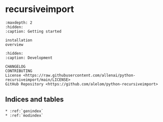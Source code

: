 # **recursiveimport**

```{toctree}
:maxdepth: 2
:hidden:
:caption: Getting started

installation
overview
```

```{toctree}
:hidden:
:caption: Development

CHANGELOG
CONTRIBUTING
License <https://raw.githubusercontent.com/allenai/python-recursiveimport/main/LICENSE>
GitHub Repository <https://github.com/alelom/python-recursiveimport>
```

## Indices and tables

```{eval-rst}
* :ref:`genindex`
* :ref:`modindex`
```
